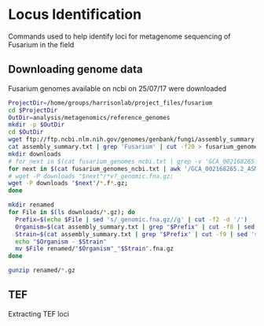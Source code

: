 # Locus Identification

Commands used to help identify loci for metagenome sequencing of Fusarium in the field



## Downloading genome data

Fusarium genomes available on ncbi on 25/07/17 were downloaded

```bash
ProjectDir=/home/groups/harrisonlab/project_files/fusarium
cd $ProjectDir
OutDir=analysis/metagenomics/reference_genomes
mkdir -p $OutDir
cd $OutDir
wget ftp://ftp.ncbi.nlm.nih.gov/genomes/genbank/fungi/assembly_summary.txt
cat assembly_summary.txt | grep 'Fusarium' | cut -f20 > fusarium_genomes_ncbi.txt
mkdir downloads
# for next in $(cat fusarium_genomes_ncbi.txt | grep -v 'GCA_002168265.2_ASM216826v2'); do
for next in $(cat fusarium_genomes_ncbi.txt | awk '/GCA_002168265.2_ASM216826v2/{y=1;next}y'); do
# wget -P downloads "$next"/*v?_genomic.fna.gz;
wget -P downloads "$next"/*.f*.gz;
done

mkdir renamed
for File in $(ls downloads/*.gz); do
  Prefix=$(echo $File | sed 's/_genomic.fna.gz//g' | cut -f2 -d '/')
  Organism=$(cat assembly_summary.txt | grep "$Prefix" | cut -f8 | sed 's/ /_/g')
  Strain=$(cat assembly_summary.txt | grep "$Prefix" | cut -f9 | sed 's/strain=//g' | sed 's/ /_/g')
  echo "$Organism - $Strain"
  mv $File renamed/"$Organism"_"$Strain".fna.gz
done

gunzip renamed/*.gz

```



## TEF

Extracting TEF loci
